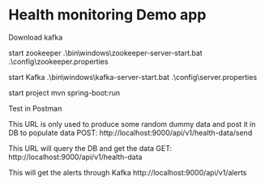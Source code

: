 # Health monitoring Demo app

Download kafka

start zookeeper
.\bin\windows\zookeeper-server-start.bat .\config\zookeeper.properties

start Kafka
.\bin\windows\kafka-server-start.bat .\config\server.properties

start project
mvn spring-boot:run

Test in Postman

This URL is only used to produce some random dummy data and post it in DB to populate data
POST: http://localhost:9000/api/v1/health-data/send

This URL will query the DB and get the data
GET: http://localhost:9000/api/v1/health-data

This will get the alerts through Kafka
http://localhost:9000/api/v1/alerts
